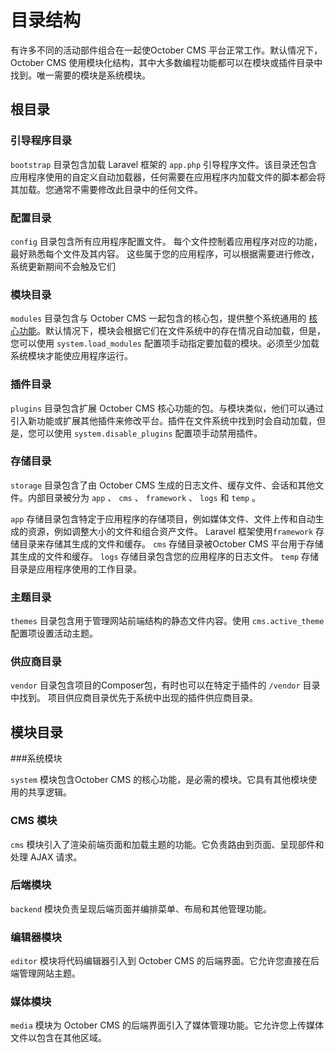 # 目录结构

有许多不同的活动部件组合在一起使October CMS 平台正常工作。默认情况下，October CMS 使用模块化结构，其中大多数编程功能都可以在模块或插件目录中找到。唯一需要的模块是系统模块。

## 根目录

### 引导程序目录

`bootstrap` 目录包含加载 Laravel 框架的 `app.php` 引导程序文件。该目录还包含应用程序使用的自定义自动加载器，任何需要在应用程序内加载文件的脚本都会将其加载。您通常不需要修改此目录中的任何文件。

### 配置目录

`config` 目录包含所有应用程序配置文件。 每个文件控制着应用程序对应的功能，最好熟悉每个文件及其内容。 这些属于您的应用程序，可以根据需要进行修改，系统更新期间不会触及它们

### 模块目录

`modules` 目录包含与 October CMS 一起包含的核心包，提供整个系统通用的 [核心功能](#modules-directory)。默认情况下，模块会根据它们在文件系统中的存在情况自动加载，但是，您可以使用 `system.load_modules` 配置项手动指定要加载的模块。必须至少加载系统模块才能使应用程序运行。

### 插件目录

`plugins` 目录包含扩展 October CMS 核心功能的包。与模块类似，他们可以通过引入新功能或扩展其他插件来修改平台。插件在文件系统中找到时会自动加载，但是，您可以使用 `system.disable_plugins` 配置项手动禁用插件。

### 存储目录

`storage` 目录包含了由 October CMS 生成的日志文件、缓存文件、会话和其他文件。内部目录被分为 `app` 、 `cms` 、 `framework` 、 `logs` 和 `temp` 。

`app` 存储目录包含特定于应用程序的存储项目，例如媒体文件、文件上传和自动生成的资源，例如调整大小的文件和组合资产文件。 Laravel 框架使用`framework` 存储目录来存储其生成的文件和缓存。 `cms` 存储目录被October CMS 平台用于存储其生成的文件和缓存。 `logs` 存储目录包含您的应用程序的日志文件。 `temp` 存储目录是应用程序使用的工作目录。

### 主题目录

`themes` 目录包含用于管理网站前端结构的静态文件内容。使用 `cms.active_theme` 配置项设置活动主题。

### 供应商目录

`vendor` 目录包含项目的Composer包，有时也可以在特定于插件的 `/vendor` 目录中找到。 项目供应商目录优先于系统中出现的插件供应商目录。

## 模块目录

###系统模块

`system` 模块包含October CMS 的核心功能，是必需的模块。它具有其他模块使用的共享逻辑。

### CMS 模块

`cms` 模块引入了渲染前端页面和加载主题的功能。它负责路由到页面、呈现部件和处理 AJAX 请求。

### 后端模块

`backend` 模块负责呈现后端页面并编排菜单、布局和其他管理功能。

### 编辑器模块

`editor` 模块将代码编辑器引入到 October CMS 的后端界面。它允许您直接在后端管理网站主题。

### 媒体模块

`media` 模块为 October CMS 的后端界面引入了媒体管理功能。它允许您上传媒体文件以包含在其他区域。